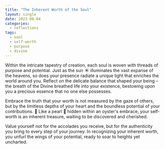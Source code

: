 ```yaml
---
title: "The Inherent Worth of the Soul"
layout: single
date: 2023-08-04
categories:
  - reflections
tags:
  - soul
  - self-worth
  - purpose
  - divine
---
```


Within the intricate tapestry of creation, each soul is woven with threads of purpose and potential. Just as the sun ☀️ illuminates the vast expanse of the heavens, so does your presence radiate a unique light that enriches the world around you. Reflect on the delicate balance that shaped your being – the breath of the Divine breathed life into your existence, bestowing upon you a precious essence that no one else possesses.

Embrace the truth that your worth is not measured by the gaze of others, but by the limitless depths of your heart and the boundless potential of your contributions. 💖 Like a pearl 💎 hidden within an oyster's embrace, your self-worth is an inherent treasure, waiting to be discovered and cherished.

Value yourself not for the accolades you receive, but for the authenticity you bring to every step of your journey. In recognizing your inherent worth, you unfurl the wings of your potential, ready to soar to heights yet uncharted.
